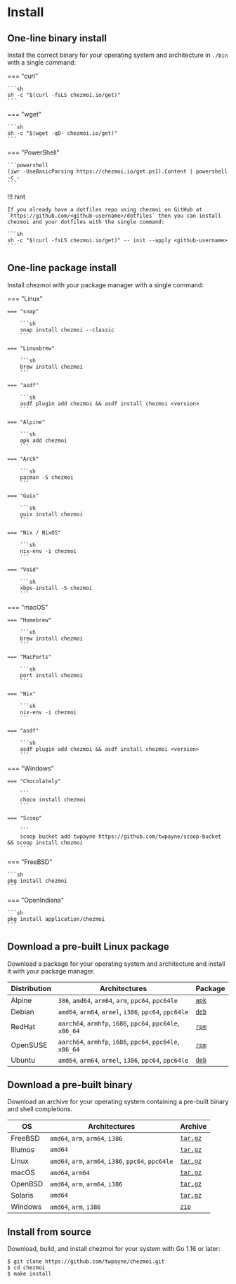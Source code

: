 # Install

## One-line binary install

Install the correct binary for your operating system and architecture in `./bin`
with a single command:

=== "curl"

    ```sh
    sh -c "$(curl -fsLS chezmoi.io/get)"
    ```

=== "wget"

    ```sh
    sh -c "$(wget -qO- chezmoi.io/get)"
    ```

=== "PowerShell"

    ```powershell
    (iwr -UseBasicParsing https://chezmoi.io/get.ps1).Content | powershell -c -
    ```

!!! hint

    If you already have a dotfiles repo using chezmoi on GitHub at
    `https://github.com/<github-username>/dotfiles` then you can install
    chezmoi and your dotfiles with the single command:

    ```sh
    sh -c "$(curl -fsLS chezmoi.io/get)" -- init --apply <github-username>
    ```

## One-line package install

Install chezmoi with your package manager with a single command:

=== "Linux"

    === "snap"

        ```sh
        snap install chezmoi --classic
        ```

    === "Linuxbrew"

        ```sh
        brew install chezmoi
        ```

    === "asdf"

        ```sh
        asdf plugin add chezmoi && asdf install chezmoi <version>
        ```

    === "Alpine"

        ```sh
        apk add chezmoi
        ```

    === "Arch"

        ```sh
        pacman -S chezmoi
        ```

    === "Guix"

        ```sh
        guix install chezmoi
        ```

    === "Nix / NixOS"

        ```sh
        nix-env -i chezmoi
        ```

    === "Void"

        ```sh
        xbps-install -S chezmoi
        ```

=== "macOS"

    === "Homebrew"

        ```sh
        brew install chezmoi
        ```

    === "MacPorts"

        ```sh
        port install chezmoi
        ```

    === "Nix"

        ```sh
        nix-env -i chezmoi
        ```

    === "asdf"

        ```sh
        asdf plugin add chezmoi && asdf install chezmoi <version>
        ```

=== "Windows"

    === "Chocolately"

        ```
        choco install chezmoi
        ```

    === "Scoop"

        ```
        scoop bucket add twpayne https://github.com/twpayne/scoop-bucket && scoop install chezmoi
        ```

=== "FreeBSD"

    ```sh
    pkg install chezmoi
    ```

=== "OpenIndiana"

    ```sh
    pkg install application/chezmoi
    ```

## Download a pre-built Linux package

Download a package for your operating system and architecture and install it
with your package manager.

| Distribution | Architectures                                             | Package                                                     |
| ------------ | --------------------------------------------------------- | ----------------------------------------------------------- |
| Alpine       | `386`, `amd64`, `arm64`, `arm`, `ppc64`, `ppc64le`        | [`apk`](https://github.com/twpayne/chezmoi/releases/latest) |
| Debian       | `amd64`, `arm64`, `armel`, `i386`, `ppc64`, `ppc64le`     | [`deb`](https://github.com/twpayne/chezmoi/releases/latest) |
| RedHat       | `aarch64`, `armhfp`, `i686`, `ppc64`, `ppc64le`, `x86_64` | [`rpm`](https://github.com/twpayne/chezmoi/releases/latest) |
| OpenSUSE     | `aarch64`, `armhfp`, `i686`, `ppc64`, `ppc64le`, `x86_64` | [`rpm`](https://github.com/twpayne/chezmoi/releases/latest) |
| Ubuntu       | `amd64`, `arm64`, `armel`, `i386`, `ppc64`, `ppc64le`     | [`deb`](https://github.com/twpayne/chezmoi/releases/latest) |

## Download a pre-built binary

Download an archive for your operating system containing a pre-built binary and
shell completions.

| OS         | Architectures                                       | Archive                                                        |
| ---------- | --------------------------------------------------- | -------------------------------------------------------------- |
| FreeBSD    | `amd64`, `arm`, `arm64`, `i386`                     | [`tar.gz`](https://github.com/twpayne/chezmoi/releases/latest) |
| Illumos    | `amd64`                                             | [`tar.gz`](https://github.com/twpayne/chezmoi/releases/latest) |
| Linux      | `amd64`, `arm`, `arm64`, `i386`, `ppc64`, `ppc64le` | [`tar.gz`](https://github.com/twpayne/chezmoi/releases/latest) |
| macOS      | `amd64`, `arm64`                                    | [`tar.gz`](https://github.com/twpayne/chezmoi/releases/latest) |
| OpenBSD    | `amd64`, `arm`, `arm64`, `i386`                     | [`tar.gz`](https://github.com/twpayne/chezmoi/releases/latest) |
| Solaris    | `amd64`                                             | [`tar.gz`](https://github.com/twpayne/chezmoi/releases/latest) |
| Windows    | `amd64`, `arm`, `i386`                              | [`zip`](https://github.com/twpayne/chezmoi/releases/latest)    |

## Install from source

Download, build, and install chezmoi for your system with Go 1.16 or later:

```console
$ git clone https://github.com/twpayne/chezmoi.git
$ cd chezmoi
$ make install
```
